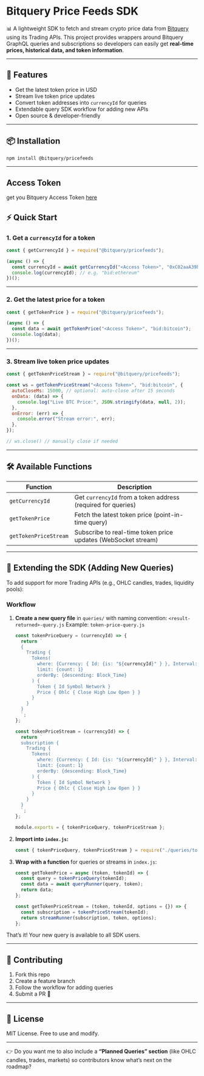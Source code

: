 # Bitquery Price Feeds SDK

📊 A lightweight SDK to fetch and stream crypto price data from [Bitquery](https://bitquery.io/) using its Trading APIs.
This project provides wrappers around Bitquery GraphQL queries and subscriptions so developers can easily get **real-time prices, historical data, and token information**.

---

## 🚀 Features

* Get the latest token price in USD
* Stream live token price updates
* Convert token addresses into `currencyId` for queries
* Extendable query SDK workflow for adding new APIs
* Open source & developer-friendly

---

## 📦 Installation

```bash
npm install @bitquery/pricefeeds
```

---

## Access Token

get you Bitquery Access Token [here](https://account.bitquery.io/user/api_v2/access_tokens)

## ⚡ Quick Start

### 1. Get a `currencyId` for a token

```js
const { getCurrencyId } = require("@bitquery/pricefeeds");

(async () => {
  const currencyId = await getCurrencyId("<Access Token>", "0xC02aaA39b223FE8D0A0e5C4F27eAD9083C756Cc2"); // WETH address
  console.log(currencyId); // e.g. "bid:ethereum"
})();
```

---

### 2. Get the latest price for a token

```js
const { getTokenPrice } = require("@bitquery/pricefeeds");

(async () => {
  const data = await getTokenPrice("<Access Token>", "bid:bitcoin");
  console.log(data);
})();
```

---

### 3. Stream live token price updates

```js
const { getTokenPriceStream } = require("@bitquery/pricefeeds");

const ws = getTokenPriceStream("<Access Token>", "bid:bitcoin", {
  autoCloseMs: 15000, // optional: auto-close after 15 seconds
  onData: (data) => {
    console.log("Live BTC Price:", JSON.stringify(data, null, 2));
  },
  onError: (err) => {
    console.error("Stream error:", err);
  },
});

// ws.close() // manually close if needed
```

---

## 🛠️ Available Functions

| Function              | Description                                                   |
| --------------------- | ------------------------------------------------------------- |
| `getCurrencyId`       | Get `currencyId` from a token address (required for queries)  |
| `getTokenPrice`       | Fetch the latest token price (point-in-time query)            |
| `getTokenPriceStream` | Subscribe to real-time token price updates (WebSocket stream) |

---

## 🧩 Extending the SDK (Adding New Queries)

To add support for more Trading APIs (e.g., OHLC candles, trades, liquidity pools):

### Workflow

1. **Create a new query file** in `queries/` with naming convention:
   `<result-returned>-query.js`
   Example: `token-price-query.js`

   ```js
   const tokenPriceQuery = (currencyId) => {
     return `
     {
       Trading {
         Tokens(
           where: {Currency: { Id: {is: "${currencyId}" } }, Interval: {Time: {Duration: {eq: 1}}}}
           limit: {count: 1}
           orderBy: {descending: Block_Time}
         ) {
           Token { Id Symbol Network }
           Price { Ohlc { Close High Low Open } }
         }
       }
     }
     `;
   };

   const tokenPriceStream = (currencyId) => {
     return `
     subscription {
       Trading {
         Tokens(
           where: {Currency: { Id: {is: "${currencyId}" } }, Interval: {Time: {Duration: {eq: 1}}}}
           limit: {count: 1}
           orderBy: {descending: Block_Time}
         ) {
           Token { Id Symbol Network }
           Price { Ohlc { Close High Low Open } }
         }
       }
     }
     `;
   };

   module.exports = { tokenPriceQuery, tokenPriceStream };
   ```

2. **Import into `index.js`:**

   ```js
   const { tokenPriceQuery, tokenPriceStream } = require("./queries/token-price-query.js");
   ```

3. **Wrap with a function** for queries or streams in `index.js`:

   ```js
   const getTokenPrice = async (token, tokenId) => {
     const query = tokenPriceQuery(tokenId);
     const data = await queryRunner(query, token);
     return data;
   };

   const getTokenPriceStream = (token, tokenId, options = {}) => {
     const subscription = tokenPriceStream(tokenId);
     return streamRunner(subscription, token, options);
   };
   ```

That’s it! Your new query is available to all SDK users.

---

## 🤝 Contributing

1. Fork this repo
2. Create a feature branch
3. Follow the workflow for adding queries
4. Submit a PR 🎉

---

## 📜 License

MIT License. Free to use and modify.

---

👉 Do you want me to also include a **“Planned Queries” section** (like OHLC candles, trades, markets) so contributors know what’s next on the roadmap?
